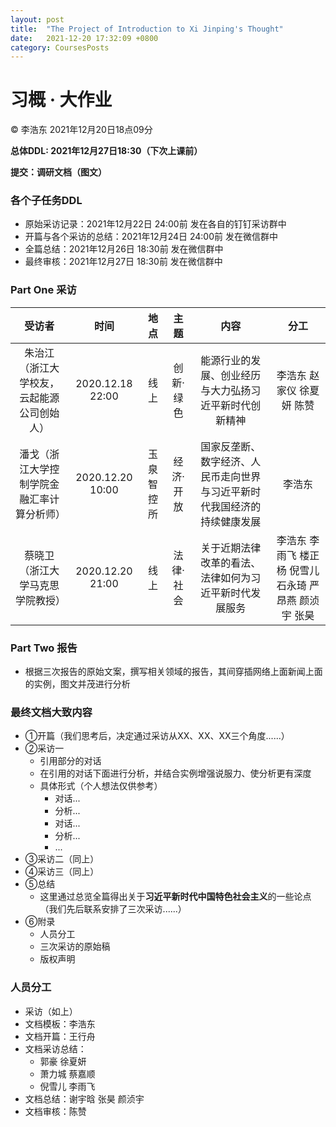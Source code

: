 ```yaml
---
layout: post
title:  "The Project of Introduction to Xi Jinping's Thought"
date:   2021-12-20 17:32:09 +0800
category: CoursesPosts
---
```




# 习概 · 大作业

&copy; 李浩东 2021年12月20日18点09分

**总体DDL: 2021年12月27日18:30（下次上课前）**

**提交：调研文档（图文）**

### 各个子任务DDL

- 原始采访记录：2021年12月22日 24:00前 发在各自的钉钉采访群中
- 开篇与各个采访的总结：2021年12月24日 24:00前 发在微信群中
- 全篇总结：2021年12月26日 18:30前 发在微信群中
- 最终审核：2021年12月27日 18:30前 发在微信群中

### Part One 采访

| 受访者 | 时间 | 地点 | 主题 | 内容 | 分工 |
| :------: | :----: | :----: | :----: | :----: | :----: |
| 朱治江（浙江大学校友，云起能源公司创始人） | 2020.12.18 22:00 | 线上 | 创新·绿色 | 能源行业的发展、创业经历与大力弘扬习近平新时代创新精神 | 李浩东 赵家仪 徐夏妍 陈赞 |
| 潘戈（浙江大学控制学院金融汇率计算分析师） | 2020.12.20 10:00 | 玉泉智控所 | 经济·开放 | 国家反垄断、数字经济、人民币走向世界与习近平新时代我国经济的持续健康发展 | 李浩东 |
| 蔡晓卫（浙江大学马克思学院教授） | 2020.12.20 21:00 | 线上 | 法律·社会 | 关于近期法律改革的看法、法律如何为习近平新时代发展服务 | 李浩东 李雨飞 楼正杨 倪雪儿 石永琦 严昂燕 颜浈宇 张昊 |

### Part Two 报告

- 根据三次报告的原始文案，撰写相关领域的报告，其间穿插网络上面新闻上面的实例，图文并茂进行分析

### 最终文档大致内容

- ①开篇（我们思考后，决定通过采访从XX、XX、XX三个角度......）
- ②采访一
  - 引用部分的对话
  - 在引用的对话下面进行分析，并结合实例增强说服力、使分析更有深度
  - 具体形式（个人想法仅供参考）
    - 对话...
    - 分析...
    - 对话...
    - 分析...
    - ...
- ③采访二（同上）
- ④采访三（同上）
- ⑤总结
  - 这里通过总览全篇得出关于**习近平新时代中国特色社会主义**的一些论点（我们先后联系安排了三次采访......）
- ⑥附录
  - 人员分工
  - 三次采访的原始稿
  - 版权声明

### 人员分工

- 采访（如上）
- 文档模板：李浩东
- 文档开篇：王行舟
- 文档采访总结：
  - 郭豪 徐夏妍
  - 萧力城 蔡嘉顺
  - 倪雪儿 李雨飞
- 文档总结：谢宇晗 张昊 颜浈宇
- 文档审核：陈赞
